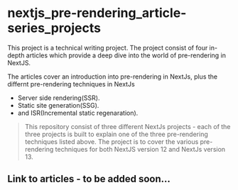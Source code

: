 # nextjs_pre-rendering_article-series_projects

This project is a technical writing project. The project consist of four in-depth articles which provide a deep dive into the world of pre-rendering in NextJS.

The articles cover an introduction into pre-rendering in NextJs, plus the differnt pre-rendering techniques in NextJs

- Server side rendering(SSR).
- Static site generation(SSG).
- and ISR(Incremental static regenaration).

> This repository consist of three different NextJs projects - each of the three projects is built to explain one of the three pre-rendering techniques listed above. The project is to cover the various pre-rendering techniques for both NextJS version 12 and NextJs version 13.

## Link to articles - to be added soon...

